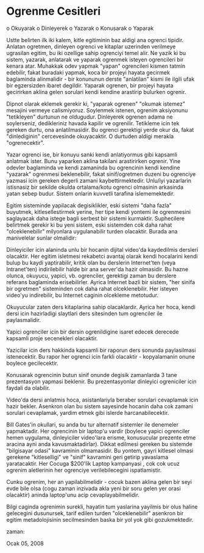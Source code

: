 # Ogrenme Cesitleri
o Okuyarak
o Dinleyerek
o Yazarak
o Konusarak
o Yaparak

Ustte belirten ilk iki kalem, kitle egitiminin baz aldigi ana ogrenci tipidir. Anlatan ogretmen, dinleyen ogrenci ve kitaplar uzerinden verilmeye ugrasilan egitim, bu iki ozellige sahip ogrenciyi temel alir. Ne yazik ki bu sistem, yazarak, anlatarak ve yaparak ogrenmek isteyen ogrencileri bir kenara  atar. Muhakkak odev yapmak "yapan" ogrencileri kismen tatmin edebilir, fakat buradaki yapmak, koca bir projeyi hayata gecirmek baglaminda alinmalidir - bir konununun derste "anlatilan" kismi ile ilgili ufak bir egzersizden ibaret degildir. Yaparak ogrenen, bir projeyi hayata gecirirken aklina gelen sorulari kendi kendine arastirip bulurken ogrenir.

Dipnot olarak eklemek gerekir ki, "yaparak ogrenen" "okumak istemez" mesajini vermeye calismiyoruz. Soylenmek istenen, ogrenim aksiyonunu "tetikleyen" durtunun ne oldugudur. Dinleyerek ogrenen adama ne soylerseniz, dedikleriniz havada kapilir ve ogrenilir. Tetikleme icin tek gereken durtu, ona anlatilmasidir. Bu ogrenci gerektigi yerde okur da, fakat "dinlediginin" cercevesinde okuyacaktir. O durtuden aldigi merakla "ogrenecektir".

Yazar ogrenci ise, bir konuyu sanki kendi anlatiyormus gibi kapsamli anlatmak ister. Bunu yaparken aklina takilani arastirirken ogrenir. Yine odevler baglaminda ve kendi zamaninda bu ogrencinin kendi kendine "yazarak" ogrenmesi beklenebilir, fakat sinif/ogretmen duzeni bu ogrenciye yazmasi icin gereken degerli zamani kaybettirmektedir. Unlu/iyi yazarlarin istisnasiz bir sekilde okulda ortalama/kotu ogrenci olmasinin arkasinda yatan sebep budur. Sistem onlarin kuvvetli tarafina islememektedir.

Egitim sisteminde yapilacak degisiklikler, eski sistemi "daha fazla" buyutmek, kitlesellestirmek yerine, her tipe kendi yontemi ile ogrenmesini saglayacak daha istege bagli serbest bir sistemi kurmaktir. Suphecilere belirtmek gerekir ki bu yeni sistem, eski sistemden cok daha rahat "olceklenebilir" milyonlara uygulanabilir turden olacaktir. Burada ana manivelelar sunlar olmalidir:

Dinleyiciler icin alaninda unlu bir hocanin dijital video'da kaydedilmis dersleri olacaktir. Her egitim isletmesi rekabetci avantaj olarak kendi hocalarini kendi bulup bu kaydi yaptirabilir, kritik olan bu derslerin Internet'ten (veya Intranet'ten) indirilebilir halde bir ana server'da hazir olmasidir. Bu hazne olunca, okuyucu, yapici, vb. ogrenciler, gerektigi zaman bu derslere referans baglaminda erisebilirler. Ayrica Internet bazli bir sistem, "her sinifa bir ogretmen" sisteminden cok daha rahat olceklenebilir. Her isteyen video'yu indirebilir, bu Internet caginin olcekleme metotudur.

Okuyucular zaten ders kitaplarina sahip olacaklardir. Ayrica her hoca, kendi dersi icin hazirladigi slaytlari ders sitesinden tum ogrenciler ile paylasmalidir.

Yapici ogrenciler icin bir dersin ogrenildigine isaret edecek derecede kapsamli proje secenekleri olacaktir.

Yazicilar icin ders hakkinda kapsamli bir raporun ders sonunda paylasilmasi istenecektir. Bu rapor her ogrenci icin farkli olacaktir - kopyalamanin onune boylece gecilecektir.

Konusarak ogrencinin butun sinif onunde degisik zamanlarda 3 tane prezentasyon yapmasi beklenir. Bu prezentasyonlar dinleyici ogreniciler icin faydali da olabilir.

Video'da dersi anlatmis hoca, asistanlariyla beraber sorulari cevaplamak icin hazir bekler. Asenkron olan bu sistem sayesinde hocanin daha cok zamani sorulari cevaplamak, yardim etmek gibi islerde harcanabilecektir.

 Bill Gates'in okullari, su anda bu tur alternatif sistemler ile denemeler yapmaktadir. Her ogrencinin bir laptop'u vardir (boylece yapici ogrenciler hemen uygulama, dinleyiciler video'lara erisme, konusucular prezente etme aracina ayni anda kavusmaktadirlar). Dikkat edilmesi gereken bu sistemde "bilgisayar odasi" kavraminin olmamasidir. Bu yontem, gayri kitlesel olmasi gerekene "kitleselligi" ve "sinif" kavramini geri getirip yavaslama yaratacaktir. Her Cocuga $200'lik Laptop kampanyasi , cok cok ucuz ogrenim aletlerinin her ogrenciye verilebilecegini ispatlamistir.

Cunku ogrenim, her an yapilabilmelidir - cocuk bazen aklina gelen bir seyi evde bile olsa (cogu zaman inzivada akla yeni bir soru gelen yer orasi olacaktir) aninda laptop'unu acip cevaplayabilmelidir.

Bilgi caginda ogrenimin surekli, hayatin tum yaslarina yayilmis bir olus haline gelecegini dusunursek, tarif edilen turden "olceklenebilir" asenkron bir egitim metadolojisinin secilmesinden baska bir yol yok gibi gozukmektedir.







zaman:

Ocak 05, 2008










